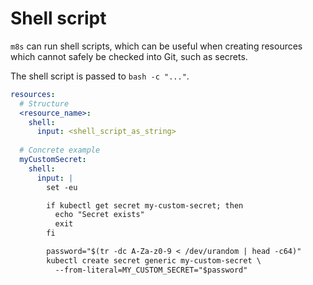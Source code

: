# Shell script

`m8s` can run shell scripts, which can be useful when creating resources which cannot safely be checked into Git, such as secrets.

The shell script is passed to `bash -c "..."`.

```yaml
resources:
  # Structure
  <resource_name>:
    shell:
      input: <shell_script_as_string>
      
  # Concrete example
  myCustomSecret:
    shell:
      input: |
        set -eu

        if kubectl get secret my-custom-secret; then
          echo "Secret exists"
          exit
        fi

        password="$(tr -dc A-Za-z0-9 < /dev/urandom | head -c64)"
        kubectl create secret generic my-custom-secret \
          --from-literal=MY_CUSTOM_SECRET="$password"
```
